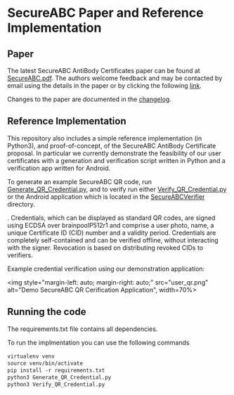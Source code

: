 # SecureABC Paper and Reference Implementation

## Paper
The latest SecureABC AntiBody Certificates paper can be found at [SecureABC.pdf](SecureABC.pdf). The authors welcome feedback and may be contacted by email using the details in the paper or by clicking the following [link](mailto:chicks@turing.ac.uk;dbutler@turing.ac.uk;cm@warwick.ac.uk;jon.crowcroft@cl.cam.ac.uk?subject=[SecureABC]).

Changes to the paper are documented in the [changelog](changelog.md).

## Reference Implementation

This repository also includes a simple reference implementation (in Python3), and proof-of-concept, of the SecureABC AntiBody Certificate proposal. In particular we currently demonstrate the feasibility of our user certificates with a generation and verification script written in Python and a verification app written for Android.

To generate an example SecureABC QR code, run [Generate_QR_Credential.py](Generate_QR_Credential.py), and to verify run either [Verify_QR_Credential.py](Verify_QR_Credential.py) or the Android application which is located in the [SecureABCVerifier](SecureABCVerifier/) directory.

. Credentials, which can be displayed as standard  QR codes, are signed using ECDSA over brainpoolP512r1 and comprise a user photo, name, a unique Certificate ID (CID) number and a validity period. Credentials are completely self-contained and can be verified offline, without interacting with the signer. Revocation is based on distributing revoked CIDs to verifiers.

Example credential verification using our demonstration application:


<img style="margin-left: auto; margin-right: auto;" src="user_qr.png" alt="Demo SecureABC QR Cerification Application", width=70%>


## Running the code

The requirements.txt file contains all dependencies.

To run the implmentation you can use the following commands

```
virtualenv venv
source venv/bin/activate
pip install -r requirements.txt
python3 Generate_QR_Credential.py 
python3 Verify_QR_Credential.py
```


